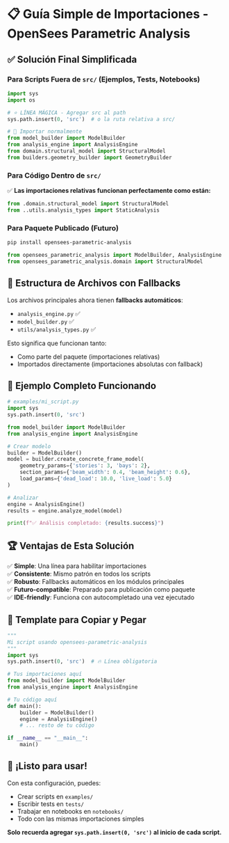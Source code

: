 # 📋 Guía Simple de Importaciones - OpenSees Parametric Analysis

## ✅ Solución Final Simplificada

### Para Scripts Fuera de `src/` (Ejemplos, Tests, Notebooks)

```python
import sys
import os

# ⭐ LÍNEA MÁGICA - Agregar src al path
sys.path.insert(0, 'src')  # o la ruta relativa a src/

# 🎯 Importar normalmente
from model_builder import ModelBuilder
from analysis_engine import AnalysisEngine
from domain.structural_model import StructuralModel
from builders.geometry_builder import GeometryBuilder
```

### Para Código Dentro de `src/`
✅ **Las importaciones relativas funcionan perfectamente como están:**
```python
from .domain.structural_model import StructuralModel
from ..utils.analysis_types import StaticAnalysis
```

### Para Paquete Publicado (Futuro)
```bash
pip install opensees-parametric-analysis
```
```python
from opensees_parametric_analysis import ModelBuilder, AnalysisEngine
from opensees_parametric_analysis.domain import StructuralModel
```

## 📁 Estructura de Archivos con Fallbacks

Los archivos principales ahora tienen **fallbacks automáticos**:

- `analysis_engine.py` ✅
- `model_builder.py` ✅  
- `utils/analysis_types.py` ✅

Esto significa que funcionan tanto:
- Como parte del paquete (importaciones relativas)
- Importados directamente (importaciones absolutas con fallback)

## 🔧 Ejemplo Completo Funcionando

```python
# examples/mi_script.py
import sys
sys.path.insert(0, 'src')

from model_builder import ModelBuilder
from analysis_engine import AnalysisEngine

# Crear modelo
builder = ModelBuilder()
model = builder.create_concrete_frame_model(
    geometry_params={'stories': 3, 'bays': 2},
    section_params={'beam_width': 0.4, 'beam_height': 0.6},
    load_params={'dead_load': 10.0, 'live_load': 5.0}
)

# Analizar
engine = AnalysisEngine()
results = engine.analyze_model(model)

print(f"✅ Análisis completado: {results.success}")
```

## 🏆 Ventajas de Esta Solución

✅ **Simple**: Una línea para habilitar importaciones  
✅ **Consistente**: Mismo patrón en todos los scripts  
✅ **Robusto**: Fallbacks automáticos en los módulos principales  
✅ **Futuro-compatible**: Preparado para publicación como paquete  
✅ **IDE-friendly**: Funciona con autocompletado una vez ejecutado  

## 📝 Template para Copiar y Pegar

```python
"""
Mi script usando opensees-parametric-analysis
"""
import sys
sys.path.insert(0, 'src')  # 🔥 Línea obligatoria

# Tus importaciones aquí
from model_builder import ModelBuilder
from analysis_engine import AnalysisEngine

# Tu código aquí
def main():
    builder = ModelBuilder()
    engine = AnalysisEngine()
    # ... resto de tu código

if __name__ == "__main__":
    main()
```

## 🚀 ¡Listo para usar!

Con esta configuración, puedes:
- Crear scripts en `examples/`
- Escribir tests en `tests/`
- Trabajar en notebooks en `notebooks/`
- Todo con las mismas importaciones simples

**Solo recuerda agregar `sys.path.insert(0, 'src')` al inicio de cada script.**
